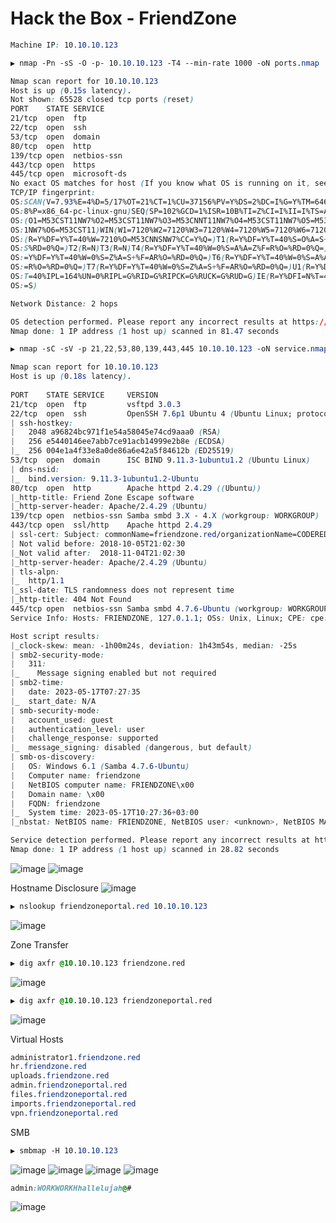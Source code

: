# Hack the Box - FriendZone

```CSS
Machine IP: 10.10.10.123
```

```CSS
▶ nmap -Pn -sS -O -p- 10.10.10.123 -T4 --min-rate 1000 -oN ports.nmap

Nmap scan report for 10.10.10.123
Host is up (0.15s latency).
Not shown: 65528 closed tcp ports (reset)
PORT    STATE SERVICE
21/tcp  open  ftp
22/tcp  open  ssh
53/tcp  open  domain
80/tcp  open  http
139/tcp open  netbios-ssn
443/tcp open  https
445/tcp open  microsoft-ds
No exact OS matches for host (If you know what OS is running on it, see https://nmap.org/submit/ ).
TCP/IP fingerprint:
OS:SCAN(V=7.93%E=4%D=5/17%OT=21%CT=1%CU=37156%PV=Y%DS=2%DC=I%G=Y%TM=64647D0
OS:8%P=x86_64-pc-linux-gnu)SEQ(SP=102%GCD=1%ISR=10B%TI=Z%CI=I%II=I%TS=A)OPS
OS:(O1=M53CST11NW7%O2=M53CST11NW7%O3=M53CNNT11NW7%O4=M53CST11NW7%O5=M53CST1
OS:1NW7%O6=M53CST11)WIN(W1=7120%W2=7120%W3=7120%W4=7120%W5=7120%W6=7120)ECN
OS:(R=Y%DF=Y%T=40%W=7210%O=M53CNNSNW7%CC=Y%Q=)T1(R=Y%DF=Y%T=40%S=O%A=S+%F=A
OS:S%RD=0%Q=)T2(R=N)T3(R=N)T4(R=Y%DF=Y%T=40%W=0%S=A%A=Z%F=R%O=%RD=0%Q=)T5(R
OS:=Y%DF=Y%T=40%W=0%S=Z%A=S+%F=AR%O=%RD=0%Q=)T6(R=Y%DF=Y%T=40%W=0%S=A%A=Z%F
OS:=R%O=%RD=0%Q=)T7(R=Y%DF=Y%T=40%W=0%S=Z%A=S+%F=AR%O=%RD=0%Q=)U1(R=Y%DF=N%
OS:T=40%IPL=164%UN=0%RIPL=G%RID=G%RIPCK=G%RUCK=G%RUD=G)IE(R=Y%DFI=N%T=40%CD
OS:=S)

Network Distance: 2 hops

OS detection performed. Please report any incorrect results at https://nmap.org/submit/ .
Nmap done: 1 IP address (1 host up) scanned in 81.47 seconds
```

```CSS
▶ nmap -sC -sV -p 21,22,53,80,139,443,445 10.10.10.123 -oN service.nmap

Nmap scan report for 10.10.10.123
Host is up (0.18s latency).      
                                                                                     
PORT    STATE SERVICE     VERSION
21/tcp  open  ftp         vsftpd 3.0.3  
22/tcp  open  ssh         OpenSSH 7.6p1 Ubuntu 4 (Ubuntu Linux; protocol 2.0)
| ssh-hostkey:                           
|   2048 a96824bc971f1e54a58045e74cd9aaa0 (RSA)
|   256 e5440146ee7abb7ce91acb14999e2b8e (ECDSA)
|_  256 004e1a4f33e8a0de86a6e42a5f84612b (ED25519)
53/tcp  open  domain      ISC BIND 9.11.3-1ubuntu1.2 (Ubuntu Linux)                                                                                                        
| dns-nsid: 
|_  bind.version: 9.11.3-1ubuntu1.2-Ubuntu                                                                                                                                 
80/tcp  open  http        Apache httpd 2.4.29 ((Ubuntu))    
|_http-title: Friend Zone Escape software
|_http-server-header: Apache/2.4.29 (Ubuntu)
139/tcp open  netbios-ssn Samba smbd 3.X - 4.X (workgroup: WORKGROUP)
443/tcp open  ssl/http    Apache httpd 2.4.29
| ssl-cert: Subject: commonName=friendzone.red/organizationName=CODERED/stateOrProvinceName=CODERED/countryName=JO
| Not valid before: 2018-10-05T21:02:30
|_Not valid after:  2018-11-04T21:02:30
|_http-server-header: Apache/2.4.29 (Ubuntu)
| tls-alpn: 
|_  http/1.1
|_ssl-date: TLS randomness does not represent time
|_http-title: 404 Not Found
445/tcp open  netbios-ssn Samba smbd 4.7.6-Ubuntu (workgroup: WORKGROUP)
Service Info: Hosts: FRIENDZONE, 127.0.1.1; OSs: Unix, Linux; CPE: cpe:/o:linux:linux_kernel

Host script results:
|_clock-skew: mean: -1h00m24s, deviation: 1h43m54s, median: -25s
| smb2-security-mode: 
|   311: 
|_    Message signing enabled but not required
| smb2-time: 
|   date: 2023-05-17T07:27:35
|_  start_date: N/A
| smb-security-mode: 
|   account_used: guest
|   authentication_level: user
|   challenge_response: supported
|_  message_signing: disabled (dangerous, but default)
| smb-os-discovery: 
|   OS: Windows 6.1 (Samba 4.7.6-Ubuntu)
|   Computer name: friendzone
|   NetBIOS computer name: FRIENDZONE\x00
|   Domain name: \x00
|   FQDN: friendzone
|_  System time: 2023-05-17T10:27:36+03:00
|_nbstat: NetBIOS name: FRIENDZONE, NetBIOS user: <unknown>, NetBIOS MAC: 000000000000 (Xerox)

Service detection performed. Please report any incorrect results at https://nmap.org/submit/ .
Nmap done: 1 IP address (1 host up) scanned in 28.82 seconds
```

![image](https://github.com/0xhardyboy/Hack-the-Box/assets/83878909/06dd652f-5623-439c-9c9c-2a439e9e183e)
![image](https://github.com/0xhardyboy/Hack-the-Box/assets/83878909/e4616dad-d202-41c4-a7b4-31b961b2ef76)

Hostname Disclosure
![image](https://github.com/0xhardyboy/Hack-the-Box/assets/83878909/cf335497-84cf-4db5-8478-f16d624e3baf)
```CSS
▶ nslookup friendzoneportal.red 10.10.10.123
```
![image](https://github.com/0xhardyboy/Hack-the-Box/assets/83878909/b2ff9349-a5d3-4348-822e-d68b949fb424)

Zone Transfer
```CSS
▶ dig axfr @10.10.10.123 friendzone.red
```
![image](https://github.com/0xhardyboy/Hack-the-Box/assets/83878909/d245a5c6-8d45-4d14-ab87-f56c50334d73)

```CSS
▶ dig axfr @10.10.10.123 friendzoneportal.red
```
![image](https://github.com/0xhardyboy/Hack-the-Box/assets/83878909/d76122e3-d1b7-41db-b042-16fd11951483)

Virtual Hosts
```CSS
administrator1.friendzone.red
hr.friendzone.red
uploads.friendzone.red
admin.friendzoneportal.red
files.friendzoneportal.red
imports.friendzoneportal.red
vpn.friendzoneportal.red
```

SMB
```CSS
▶ smbmap -H 10.10.10.123 
```
![image](https://github.com/0xhardyboy/Hack-the-Box/assets/83878909/318b883a-f244-4562-a1a4-b145ca77efe7)
![image](https://github.com/0xhardyboy/Hack-the-Box/assets/83878909/2d3fa62f-789e-4b37-9ce2-dc0fe0e355f7)
![image](https://github.com/0xhardyboy/Hack-the-Box/assets/83878909/10d3cfd7-4f8a-4ad4-bbd2-d75935e016ea)
![image](https://github.com/0xhardyboy/Hack-the-Box/assets/83878909/5672e92e-431e-4765-b445-a685a3341601)
```CSS
admin:WORKWORKHhallelujah@#
```

![image](https://github.com/0xhardyboy/Hack-the-Box/assets/83878909/15569cf5-0257-45fd-ab1c-fe7cddcaf121)

